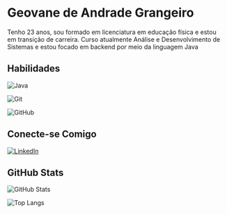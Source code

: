 
# Geovane de Andrade Grangeiro

Tenho 23 anos, sou formado em licenciatura em educação física e estou em transição de carreira. Curso atualmente Análise e Desenvolvimento de Sistemas e estou focado em backend por meio da linguagem Java 

## Habilidades
![Java](https://img.shields.io/badge/Java-000?style=for-the-badge&logo=Java) 

![Git](https://img.shields.io/badge/Git-000?style=for-the-badge&logo=git)

![GitHub](https://img.shields.io/badge/GitHub-000?style=for-the-badge&logo=github)


## Conecte-se Comigo

[![LinkedIn](https://img.shields.io/badge/LinkedIn-000?style=for-the-badge&logo=linkedin&logoColor=0E76A8)](https://www.linkedin.com/in/geovane-de-andrade/)

## GitHub Stats

![GitHub Stats](https://github-readme-stats.vercel.app/api?username=Geovane-Andrade&theme=transparent&bg_color=000&border_color=40E0D&show_icons=true&icon_color=30A3DC&title_color=30A3DC&text_color=FFF)

![Top Langs](https://github-readme-stats-git-masterrstaa-rickstaa.vercel.app/api/top-langs/?username=Geovane-Andrade&bg_color=000&border_color=30A3DC&title_color=30A3DC&text_color=FFF)
